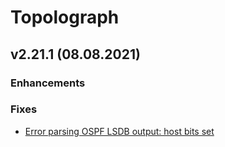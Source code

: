# Topolograph

## v2.21.1 (08.08.2021)

### Enhancements

### Fixes
* [Error parsing OSPF LSDB output: host bits set](https://github.com/Vadims06/topolograph/issues/20)
